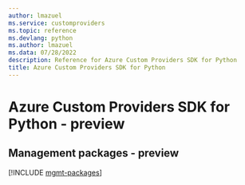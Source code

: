 ```yaml
---
author: lmazuel
ms.service: customproviders
ms.topic: reference
ms.devlang: python
ms.author: lmazuel
ms.data: 07/28/2022
description: Reference for Azure Custom Providers SDK for Python
title: Azure Custom Providers SDK for Python
---
```

# Azure Custom Providers SDK for Python - preview

## Management packages - preview
[!INCLUDE [mgmt-packages](custom-providers-mgmt-index.md)]